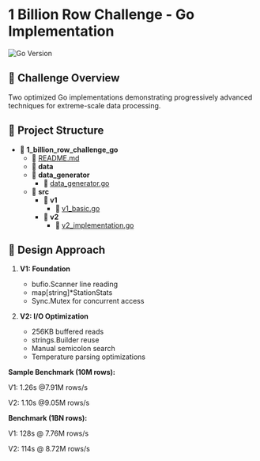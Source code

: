 # 1 Billion Row Challenge - Go Implementation

![Go Version](https://img.shields.io/badge/go-1.21%2B-blue)

## 🚀 Challenge Overview
Two optimized Go implementations demonstrating progressively advanced techniques for extreme-scale data processing.

## 📂 Project Structure

- 📂 __1\_billion\_row\_challenge\_go__
   - 📄 [README.md](README.md)
   - 📂 __data__
   - 📂 __data\_generator__
     - 📄 [data\_generator.go](data_generator/data_generator.go)
   - 📂 __src__
     - 📂 __v1__
       - 📄 [v1\_basic.go](src/v1/v1_basic.go)
     - 📂 __v2__
       - 📄 [v2\_implementation.go](src/v2/v2_implementation.go)



## 🧠 Design Approach

1. **V1: Foundation**  
   - bufio.Scanner line reading
   - map[string]*StationStats
   - Sync.Mutex for concurrent access

2. **V2: I/O Optimization**  
   - 256KB buffered reads
   - strings.Builder reuse
   - Manual semicolon search
   - Temperature parsing optimizations

**Sample Benchmark (10M rows):**

V1: 1.26s @7.91M rows/s

V2: 1.10s @9.05M rows/s

**Benchmark (1BN rows):**

V1: 128s @ 7.76M rows/s

V2: 114s @ 8.72M rows/s